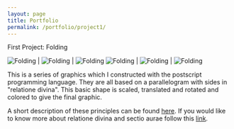 ```yaml
---
layout: page
title: Portfolio
permalink: /portfolio/project1/
---
```


First Project: Folding

![Folding](/assets/img/experiment.jpg) | ![Folding](/assets/img/yellow.jpg) | ![Folding](/assets/img/simply.jpg) 
![Folding](/assets/img/goldinv.jpg) | ![Folding](/assets/img/yellowinv.jpg) | ![Folding](/assets/img/simplyinv.jpg) 


This is a series of graphics which I constructed with the postscript programming language.
They are all based on a parallelogram with sides in "relatione divina". This basic shape is scaled, translated and rotated and colored to give the final graphic.

A short description of these principles can be found [here](/pdf/folding.pdf).
If you would like to know more about relatione divina and sectio aurae follow this [link](/pdf/divisioD.pdf).
